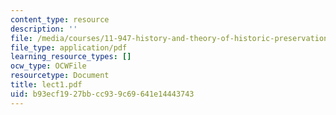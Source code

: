```yaml
---
content_type: resource
description: ''
file: /media/courses/11-947-history-and-theory-of-historic-preservation-spring-2007/b93ecf1927bbcc939c69641e14443743_lect1.pdf
file_type: application/pdf
learning_resource_types: []
ocw_type: OCWFile
resourcetype: Document
title: lect1.pdf
uid: b93ecf19-27bb-cc93-9c69-641e14443743
---
```

